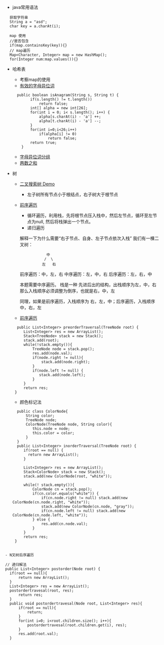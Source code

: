 - java常用语法   
```
  获取字符串
  String a = "asd";
  char key = a.charAt(i);

  map 使用
  //是否包含
  if(map.containsKey(key)){}
  // map遍历
  Map<Character, Integer> map = new HashMap();
  for(Integer num:map.values()){}
```

- 哈希表
    - 考察map的使用 
    - [有效的字母异位词](https://leetcode-cn.com/problems/valid-anagram/)
    ``` 
      public boolean isAnagram(String s, String t) {
            if(s.length() != t.length())
                return false;
            int[] alpha = new int[26];
            for(int i = 0; i< s.length(); i++) {
                alpha[s.charAt(i) - 'a'] ++;
                alpha[t.charAt(i) - 'a'] --;
            }
            for(int i=0;i<26;i++)
                if(alpha[i] != 0)
                    return false;
            return true;
        }
    ```  
    - [字母异位词分组](https://leetcode-cn.com/problems/group-anagrams/)  
    - [两数之和](https://leetcode-cn.com/problems/two-sum/)
      
 - 树
    - [二叉搜索树 Demo](https://visualgo.net/zh/bst)
       - 左子树所有节点小于根结点，右子树大于根节点
    - [前序遍历](https://leetcode-cn.com/problems/binary-tree-inorder-traversal/solution/er-cha-shu-de-zhong-xu-bian-li-by-leetcode-solutio/)
       - 循环遍历，利用栈，先将根节点压入栈中，然后左节点，循环至左节点为null, 然后将栈弹出一个节点。
       - 递归遍历 

       解释一下为什么需要“右子节点、自身、左子节点依次入栈”
       我们有一棵二叉树：

                      中
                     /  \
                    左   右
       前序遍历：中，左，右
       中序遍历：左，中，右
       后序遍历：左，右，中

       本题需要中序遍历。
       栈是一种 先进后出的结构，出栈顺序为左，中，右
       那么入栈顺序必须调整为倒序，也就是右，中，左

       同理，如果是前序遍历，入栈顺序为 右，左，中；后序遍历，入栈顺序中，右，左
   - [前序遍历](https://leetcode-cn.com/problems/binary-tree-preorder-traversal/)
   ``` 
     public List<Integer> preorderTraversal(TreeNode root) {
        List<Integer> res = new ArrayList();
        Stack<TreeNode> stack = new Stack();
        stack.add(root);
        while(!stack.empty()){
            TreeNode node = stack.pop();
            res.add(node.val);
            if(node.right != null){
                stack.add(node.right);
            }
            if(node.left != null) {
               stack.add(node.left);
            }
        }    
        return res; 
    }
   ``` 
   - 颜色标记法
   ``` 
     public class ColorNode{
         String color;
         TreeNode node;
         ColorNode(TreeNode node, String color){
            this.node = node;
            this.color = color;
         }
     }
     public List<Integer> inorderTraversal(TreeNode root) {
        if(root == null) {
          return new ArrayList();
        }

        List<Integer> res = new ArrayList();
        Stack<ColorNode> stack = new Stack();
        stack.add(new ColorNode(root, "white"));

        while(! stack.empty()){
            ColorNode cn = stack.pop();
            if(cn.color.equals("white")) {
                if(cn.node.right != null) stack.add(new ColorNode(cn.node.right, "white"));
                stack.add(new ColorNode(cn.node, "gray"));
                if(cn.node.left != null) stack.add(new ColorNode(cn.node.left, "white"));
            } else {
                res.add(cn.node.val);
            }
        }
        return res; 
    }
  ``` 
    
- N叉树后序遍历
  ``` 
    // 递归解法
    public List<Integer> postorder(Node root) {
      if(root == null){
          return new ArrayList();
      }
      List<Integer> res = new ArrayList();
      postordertravesal(root, res);
          return res;
      }
      public void postordertravesal(Node root, List<Integer> res){
          if(root == null){
              return;
          }
          for(int i=0; i<root.children.size(); i++){
              postordertravesal(root.children.get(i), res);
          }
          res.add(root.val);
      }
  ```     
